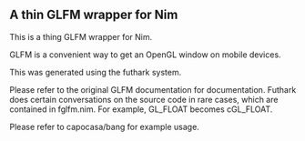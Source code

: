 
A thin GLFM wrapper for Nim
---

This is a thing GLFM wrapper for Nim.

GLFM is a convenient way to get an OpenGL window on mobile devices.

This was generated using the futhark system.

Please refer to the original GLFM documentation for documentation. Futhark does certain conversations on the source code in rare cases, which are contained in fglfm.nim. For example, GL_FLOAT becomes cGL_FLOAT.

Please refer to capocasa/bang for example usage.

